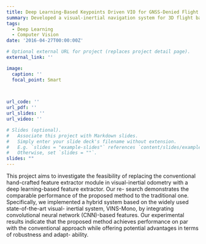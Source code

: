 ```yaml
---
title: Deep Learning-Based Keypoints Driven VIO for GNSS-Denied Flight
summary: Developed a visual-inertial navigation system for 3D flight based-on learning-based feature extractor.
tags:
  - Deep Learning
  - Computer Vision
date: '2016-04-27T00:00:00Z'

# Optional external URL for project (replaces project detail page).
external_link: ''

image:
  caption: ''
  focal_point: Smart


  
url_code: ''
url_pdf: ''
url_slides: ''
url_video: ''

# Slides (optional).
#   Associate this project with Markdown slides.
#   Simply enter your slide deck's filename without extension.
#   E.g. `slides = "example-slides"` references `content/slides/example-slides.md`.
#   Otherwise, set `slides = ""`.
slides: ""
---
```


This project aims to investigate the feasibility of replacing the conventional hand-crafted feature
extractor module in visual-inertial odometry with a deep learning-based feature extractor. Our re-
search demonstrates the comparable performance of the proposed method to the traditional one.
Specifically, we implemented a hybrid system based on the widely used state-of-the-art visual-
inertial system, VINS-Mono, by integrating convolutional neural network (CNN)-based features.
Our experimental results indicate that the proposed method achieves performance on par with
the conventional approach while offering potential advantages in terms of robustness and adapt-
ability. 

